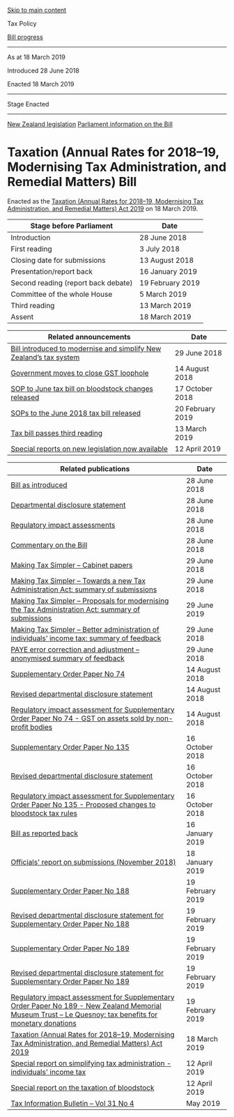 [Skip to main content](#main-content-tp)

Tax Policy

[Bill progress](/bills)

* * *

As at 18 March 2019

Introduced 28 June 2018

Enacted 18 March 2019

* * *

Stage Enacted

* * *

[New Zealand legislation](https://legislation.govt.nz/bill/government/2018/0072/latest/versions.aspx)
[Parliament information on the Bill](https://www.parliament.nz/en/pb/bills-and-laws/bills-proposed-laws/document/BILL_78611/taxation-annual-rates-for-2018-19-modernising-tax-administration)

Taxation (Annual Rates for 2018–19, Modernising Tax Administration, and Remedial Matters) Bill
==============================================================================================

Enacted as the [Taxation (Annual Rates for 2018–19, Modernising Tax Administration, and Remedial Matters) Act 2019](https://legislation.govt.nz/act/public/2019/0005/latest/contents.html)
 on 18 March 2019.

| Stage before Parliament | Date |
| --- | --- |
| Introduction | 28 June 2018 |
| First reading | 3 July 2018 |
| Closing date for submissions | 13 August 2018 |
| Presentation/report back | 16 January 2019 |
| Second reading (report back debate) | 19 February 2019 |
| Committee of the whole House | 5 March 2019 |
| Third reading | 13 March 2019 |
| Assent | 18 March 2019 |

| Related announcements | Date |
| --- | --- |
| [Bill introduced to modernise and simplify New Zealand’s tax system](/news/2018/2018-06-29-bill-introduced-to-modernise-and-simplify-nz-tax-system) | 29 June 2018 |
| [Government moves to close GST loophole](/news/2018/2018-08-14-government-moves-close-gst-loophole) | 14 August 2018 |
| [SOP to June tax bill on bloodstock changes released](/news/2018/2018-10-17-sop-june-tax-bill-bloodstock-changes-released) | 17 October 2018 |
| [SOPs to the June 2018 tax bill released](/news/2019/2019-02-20-sops-june-2018-tax-bill-released) | 20 February 2019 |
| [Tax bill passes third reading](/news/2019/2019-03-13-tax-bill-passes-third-reading) | 13 March 2019 |
| [Special reports on new legislation now available](/news/2019/2019-04-12-special-reports-new-legislation-now-available) | 12 April 2019 |

| Related publications | Date |
| --- | --- |
| [Bill as introduced](https://legislation.govt.nz/bill/government/2018/0072/11.0/contents.html) | 28 June 2018 |
| [Departmental disclosure statement](http://disclosure.legislation.govt.nz/bill/government/2018/72/) | 28 June 2018 |
| [Regulatory impact assessments](/publications/2018/2018-ria-armtarm-bill) | 28 June 2018 |
| [Commentary on the Bill](/publications/2018/2018-commentary-armtarm-bill) | 28 June 2018 |
| [Making Tax Simpler – Cabinet papers](/publications/2018/2018-other-mts-cabinet-papers) | 29 June 2018 |
| [Making Tax Simpler – Towards a new Tax Administration Act: summary of submissions](/publications/2018/2018-other-mts-feedback-taa-1-new) | 29 June 2018 |
| [Making Tax Simpler – Proposals for modernising the Tax Administration Act: summary of submissions](/publications/2018/2018-other-mts-feedback-taa-2-proposals) | 29 June 2019 |
| [Making Tax Simpler – Better administration of individuals’ income tax: summary of feedback](/publications/2018/2018-other-mts-feedback-individuals) | 29 June 2018 |
| [PAYE error correction and adjustment – anonymised summary of feedback](/publications/2018/2018-other-mts-cabinet-papers/cabinet-paper-3-2-feedback) | 29 June 2018 |
| [Supplementary Order Paper No 74](https://legislation.govt.nz/sop/government/2018/0074/latest/whole.html) | 14 August 2018 |
| [Revised departmental disclosure statement](http://disclosure.legislation.govt.nz/sop/government/2018/74/) | 14 August 2018 |
| [Regulatory impact assessment for Supplementary Order Paper No 74 - GST on assets sold by non-profit bodies](/publications/2018/2018-ria-sop-74-armtarm-bill) | 14 August 2018 |
| [Supplementary Order Paper No 135](https://legislation.govt.nz/sop/government/2018/0135/latest/whole.html) | 16 October 2018 |
| [Revised departmental disclosure statement](http://disclosure.legislation.govt.nz/sop/government/2018/135/) | 16 October 2018 |
| [Regulatory impact assessment for Supplementary Order Paper No 135 - Proposed changes to bloodstock tax rules](/publications/2018/2018-ria-sop-135-armtarm-bill) | 16 October 2018 |
| [Bill as reported back](https://legislation.govt.nz/bill/government/2018/0072/22.0/contents.html) | 16 January 2019 |
| [Officials' report on submissions (November 2018)](/publications/2019/2019-or-armtarm-bill) | 18 January 2019 |
| [Supplementary Order Paper No 188](https://legislation.govt.nz/sop/government/2019/0188/latest/whole.html) | 19 February 2019 |
| [Revised departmental disclosure statement for Supplementary Order Paper No 188](http://disclosure.legislation.govt.nz/sop/government/2019/188/) | 19 February 2019 |
| [Supplementary Order Paper No 189](https://legislation.govt.nz/sop/government/2019/0189/latest/whole.html) | 19 February 2019 |
| [Revised departmental disclosure statement for Supplementary Order Paper No 189](http://disclosure.legislation.govt.nz/sop/government/2019/189/) | 19 February 2019 |
| [Regulatory impact assessment for Supplementary Order Paper No 189 - New Zealand Memorial Museum Trust – Le Quesnoy: tax benefits for monetary donations](/publications/2019/2019-ria-sop-189-armtarm-bill) | 19 February 2019 |
| [Taxation (Annual Rates for 2018–19, Modernising Tax Administration, and Remedial Matters) Act 2019](https://legislation.govt.nz/act/public/2019/0005/latest/contents.html) | 18 March 2019 |
| [Special report on simplifying tax administration - individuals' income tax](/publications/2019/2019-sr-individuals) | 12 April 2019 |
| [Special report on the taxation of bloodstock](/publications/2019/2019-sr-bloodstock) | 12 April 2019 |
| [Tax Information Bulletin – Vol 31 No 4](https://www.taxtechnical.ird.govt.nz/tib/volume-31---2019/tib-vol31-no4) | May 2019 |